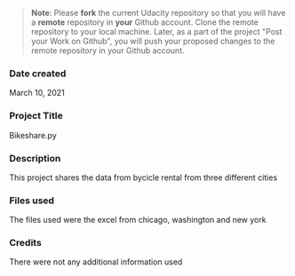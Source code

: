 >**Note**: Please **fork** the current Udacity repository so that you will have a **remote** repository in **your** Github account. Clone the remote repository to your local machine. Later, as a part of the project "Post your Work on Github", you will push your proposed changes to the remote repository in your Github account.

### Date created
March 10, 2021
### Project Title
Bikeshare.py

### Description
This project shares the data from bycicle rental from three different cities
### Files used
The files used were the excel from chicago, washington and new york
### Credits
There were not any additional information used
